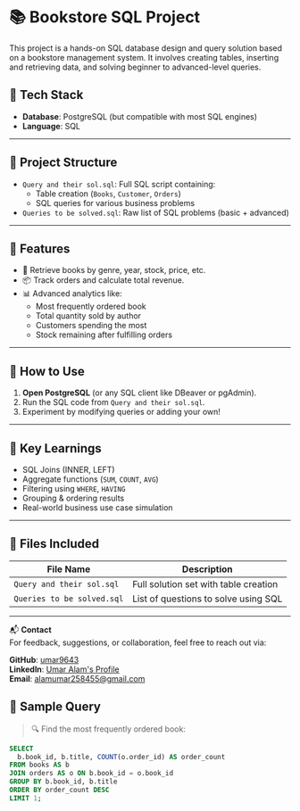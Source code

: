 # 📚 Bookstore SQL Project

This project is a hands-on SQL database design and query solution based on a bookstore management system. It involves creating tables, inserting and retrieving data, and solving beginner to advanced-level queries.

## 🔧 Tech Stack
- **Database**: PostgreSQL (but compatible with most SQL engines)
- **Language**: SQL

---

## 📂 Project Structure

- `Query and their sol.sql`: Full SQL script containing:
  - Table creation (`Books`, `Customer`, `Orders`)
  - SQL queries for various business problems
- `Queries to be solved.sql`: Raw list of SQL problems (basic + advanced)

---

## 📌 Features

- 📘 Retrieve books by genre, year, stock, price, etc.
- 📦 Track orders and calculate total revenue.
- 📊 Advanced analytics like:
  - Most frequently ordered book
  - Total quantity sold by author
  - Customers spending the most
  - Stock remaining after fulfilling orders

---

## 🚀 How to Use

1. **Open PostgreSQL** (or any SQL client like DBeaver or pgAdmin).
2. Run the SQL code from `Query and their sol.sql`.
3. Experiment by modifying queries or adding your own!

---

## 🧠 Key Learnings

- SQL Joins (INNER, LEFT)
- Aggregate functions (`SUM`, `COUNT`, `AVG`)
- Filtering using `WHERE`, `HAVING`
- Grouping & ordering results
- Real-world business use case simulation

---

## 📁 Files Included

| File Name                  | Description                             |
|---------------------------|-----------------------------------------|
| `Query and their sol.sql` | Full solution set with table creation   |
| `Queries to be solved.sql`| List of questions to solve using SQL    |

---

📬 **Contact**  
For feedback, suggestions, or collaboration, feel free to reach out via:  

**GitHub**: [umar9643](https://github.com/umar9643)  
**LinkedIn**: [Umar Alam's Profile](https://www.linkedin.com/in/umar-alam-a1b2c3)  
**Email**: [alamumar258455@gmail.com](mailto:alamumar258455@gmail.com)



## 📌 Sample Query

> 🔍 Find the most frequently ordered book:
```sql
SELECT 
  b.book_id, b.title, COUNT(o.order_id) AS order_count
FROM books AS b
JOIN orders AS o ON b.book_id = o.book_id
GROUP BY b.book_id, b.title
ORDER BY order_count DESC
LIMIT 1;










